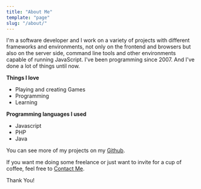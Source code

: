 ```yaml
---
title: "About Me"
template: "page"
slug: "/about/"
---
```



I'm a software developer and I work on a variety of projects with different frameworks and environments, not only on the frontend and browsers but also on the server side, command line tools and other environments capable of running JavaScript. I've been programming since 2007. And I've done a lot of things until now.

__Things I love__
- Playing and creating Games
- Programming
- Learning

__Programming languages I used__
- Javascript
- PHP
- Java

You can see more of my projects on my [Github](https://github.com/rifkihp).

If you want me doing some freelance or just want to invite for a cup of coffee, feel free to [Contact Me](/contact/).

Thank You!